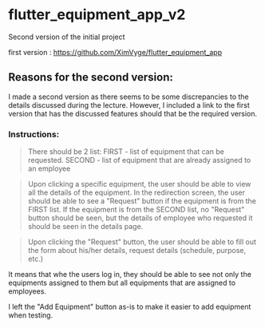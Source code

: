 # flutter_equipment_app_v2

Second version of the initial project

first version : https://github.com/XimVyge/flutter_equipment_app

## Reasons for the second version:

I made a second version as there seems to be some discrepancies to the details discussed during the lecture.
However, I included a link to the first version that has the discussed features should that be the required version.

### Instructions:
>There should be 2 list: FIRST - list of equipment that can be requested. SECOND - list of equipment that are already assigned to an employee


>Upon clicking a specific equipment, the user should be able to view all the details of the equipment. In the redirection screen, the user should be able to see a "Request" button if the equipment is from the FIRST list. If the equipment is from the SECOND list, no "Request" button should be seen, but the details of employee who requested it should be seen in the details page.


>Upon clicking the "Request" button, the user should be able to fill out the form about his/her details, request details (schedule, purpose, etc.)

It means that whe the users log in, they should be able to see not only the equipments assigned to them but all equipments that are assigned to employees.

I left the "Add Equipment" button as-is to make it easier to add equipment when testing.

